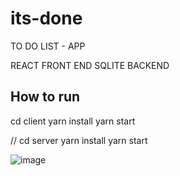 # its-done
TO DO LIST - APP

REACT FRONT END 
SQLITE BACKEND

## How to run

cd client
yarn install
yarn start

//
cd server
yarn install
yarn start


![image](https://user-images.githubusercontent.com/89666837/222942299-9a7bd50c-5c81-4a1c-8046-3a77ed8d7a10.png)
